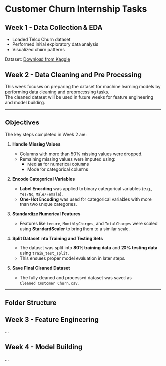 # Customer Churn Internship Tasks

## Week 1 - Data Collection & EDA
- Loaded Telco Churn dataset
- Performed initial exploratory data analysis
- Visualized churn patterns

Dataset: [Download from Kaggle](https://www.kaggle.com/datasets/blastchar/telco-customer-churn)

## Week 2 - Data Cleaning and Pre Processing

This week focuses on preparing the dataset for machine learning models by performing data cleaning and preprocessing tasks.  
The cleaned dataset will be used in future weeks for feature engineering and model building.

---

## **Objectives**
The key steps completed in Week 2 are:

1. **Handle Missing Values**  
   - Columns with more than 50% missing values were dropped.  
   - Remaining missing values were imputed using:
     - Median for numerical columns  
     - Mode for categorical columns  

2. **Encode Categorical Variables**  
   - **Label Encoding** was applied to binary categorical variables (e.g., `Yes/No`, `Male/Female`).  
   - **One-Hot Encoding** was used for categorical variables with more than two unique categories.  

3. **Standardize Numerical Features**  
   - Features like `tenure`, `MonthlyCharges`, and `TotalCharges` were scaled using **StandardScaler** to bring them to a similar scale.

4. **Split Dataset into Training and Testing Sets**  
   - The dataset was split into **80% training data** and **20% testing data** using `train_test_split`.  
   - This ensures proper model evaluation in later steps.

5. **Save Final Cleaned Dataset**  
   - The fully cleaned and processed dataset was saved as `Cleaned_Customer_Churn.csv`.

---

## **Folder Structure**


## Week 3 - Feature Engineering
...

## Week 4 - Model Building
...
